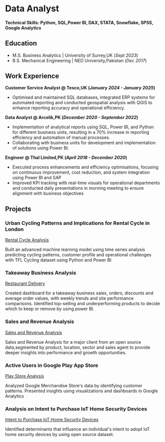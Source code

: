 # Data Analyst

#### Technical Skills: Python, SQL,Power BI, DAX, STATA, Snowflake, SPSS, Google Analytics

## Education							       		
- M.S. Business Analytics	| University of Surrey,UK (_Sept 2023_)	 			        		
- B.S. Mechanical Engineering | NED University,Pakistan (_Dec 2017_)

## Work Experience
**Customer Service Analyst @ Tesco,UK (_January 2024 - January 2025_)**
- Optimised and maintained SQL databases, integrated ERP systems for automated reporting and conducted geospatial analysis with QGIS to enhance reporting accuracy and operational efficiency.

**Data Analyst @ Arcelik,PK (_December 2020 - September 2022_)**
- Implementation of analytical reports using SQL, Power BI, and Python for different business units, resulting in a 70% increase in reporting efficiency and automation of manual processes.
- Collaborating with business units for development and implementation of solutions using Power BI.

**Engineer @ Thal Limited,PK (_April 2018 - December 2020_)**
- Executed process enhancements and efficiency optimisations, focusing on continuous improvement, cost reduction, and system integration using Power BI and SAP
- Improved KPI tracking with real-time visuals for operational departments and conducted daily presentations in morning meeting to ensure alignment with business objectives

## Projects
### Urban Cycling Patterns and Implications for Rental Cycle in London
[Rental Cycle Analysis](https://1drv.ms/p/c/37d9069e0091083a/EWFmCPI578BKjPWYIGbia_cBo38IIrsurLfXnjLV2EHYLA?e=poutaL)

Built an advanced machine learning model using time series analysis predicting cycling patterns, customer profile and operational challenges with TFL Cycling dataset using Python and Power BI

### Takeaway Business Analysis
[Restaurant Delivery](https://1drv.ms/u/c/37d9069e0091083a/EcAbhLoml6NJtmEdtO2dTaUBF03IjPNQIff0rsWPYa8wdw?e=rG2hq1)

Created dashboard for a takeaway business sales, orders, discounts and average order values, with weekly trends and site performance comparisons. Identified top-selling and underperforming products to decide which to keep or remove by using power BI.

### Sales and Revenue Analysis
[Sales and Revenue Analysis](https://1drv.ms/u/c/37d9069e0091083a/ESE4-1Ty92JNlN3Dg44l3UQBatNTuQ4aTa-0WJiCQetX9Q?e=ugMOVA)

Sales and Revenue Analysis for a major client from an open source data,segmented by product, location, sector and sales agent to provide deeper insights into performance and growth opportunities.


### Active Users in Google Play App Store
[Play Store Analysis](https://1drv.ms/b/c/37d9069e0091083a/EfN5dCUSP9lOtuB7saf0nG0BF9GqQd4wGXXsv8hogZV4tA?e=yXvjxI)

Analyzed Google Merchandise Store's data by identifying customer patterns. Presented insights using visualizations and dashboards in Google Analytics

### Analysis on Intent to Purchase IoT Home Security Devices
[Intent to Purchase IoT Home Security Devices](https://1drv.ms/b/c/37d9069e0091083a/ERI0pPa3_wNBg4Jbn3SQ0tcBjiiwMeZngQOuE0A_rP8xVQ?e=wMoyw9)

Identified determinants that influence an individual's intent to adopt IoT home security devices by using open source dataset.
